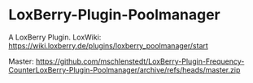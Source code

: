 # LoxBerry-Plugin-Poolmanager
A LoxBerry Plugin. LoxWiki: https://wiki.loxberry.de/plugins/loxberry_poolmanager/start

Master: https://github.com/mschlenstedt/LoxBerry-Plugin-Frequency-CounterLoxBerry-Plugin-Poolmanager/archive/refs/heads/master.zip
